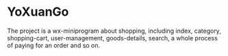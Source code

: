 # YoXuanGo
The project is a wx-miniprogram about shopping, including index, category, shopping-cart, user-management, goods-details, search, a whole process of paying for an order and so on.
